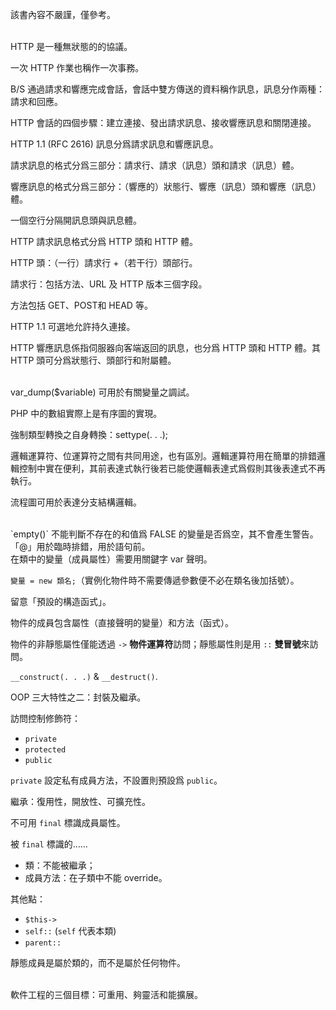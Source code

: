 該書內容不嚴謹，僅參考。

<br />
HTTP 是一種無狀態的的協議。

一次 HTTP 作業也稱作一次事務。

B/S 通過請求和響應完成會話，會話中雙方傳送的資料稱作訊息，訊息分作兩種：請求和回應。

HTTP 會話的四個步驟：建立連接、發出請求訊息、接收響應訊息和關閉連接。

HTTP 1.1 (RFC 2616) 訊息分爲請求訊息和響應訊息。

請求訊息的格式分爲三部分：請求行、請求（訊息）頭和請求（訊息）體。

響應訊息的格式分爲三部分：（響應的）狀態行、響應（訊息）頭和響應（訊息）體。

一個空行分隔開訊息頭與訊息體。

HTTP 請求訊息格式分爲 HTTP 頭和 HTTP 體。

HTTP 頭：（一行）請求行 +（若干行）頭部行。

請求行：包括方法、URL 及 HTTP 版本三個字段。

方法包括 GET、POST和 HEAD 等。

HTTP 1.1 可選地允許持久連接。

HTTP 響應訊息係指伺服器向客端返回的訊息，也分爲 HTTP 頭和 HTTP 體。其 HTTP 頭可分爲狀態行、頭部行和附屬體。

<br />
var_dump($variable) 可用於有關變量之調試。

PHP 中的數組實際上是有序圖的實現。

強制類型轉換之自身轉換：settype(. . .);

邏輯運算符、位運算符之間有共同用途，也有區別。邏輯運算符用在簡單的排錯邏輯控制中實在便利，其前表達式執行後若已能使邏輯表達式爲假則其後表達式不再執行。

流程圖可用於表達分支結構邏輯。

<br />
`empty()` 不能判斷不存在的和值爲 FALSE 的變量是否爲空，其不會產生警告。

<br />
「@」用於臨時排錯，用於語句前。

<br />
在類中的變量（成員屬性）需要用關鍵字 var 聲明。

`變量 = new 類名;`（實例化物件時不需要傳遞參數便不必在類名後加括號）。

留意「預設的構造函式」。

物件的成員包含屬性（直接聲明的變量）和方法（函式）。

物件的非靜態屬性僅能透過 `->` **物件運算符**訪問；靜態屬性則是用 `::` **雙冒號**來訪問。

`__construct(. . .)` & `__destruct()`.

OOP 三大特性之二：封裝及繼承。

訪問控制修飾符：

* `private`
* `protected`
* `public`

`private` 設定私有成員方法，不設置則預設爲 `public`。

繼承：復用性，開放性、可擴充性。

不可用 `final` 標識成員屬性。

被 `final` 標識的……

* 類：不能被繼承；
* 成員方法：在子類中不能 override。

其他點：

* `$this->`
* `self::` (`self` 代表本類)
* `parent::`

靜態成員是屬於類的，而不是屬於任何物件。

<br />
軟件工程的三個目標：可重用、夠靈活和能擴展。